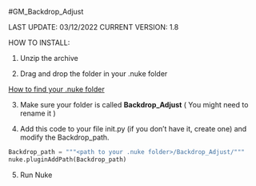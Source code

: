 #GM_Backdrop_Adjust

LAST UPDATE: 03/12/2022
CURRENT VERSION: 1.8

HOW TO INSTALL:
1. Unzip the archive
  
2. Drag and drop the folder in your .nuke folder

[How to find your .nuke folder](https://support.foundry.com/hc/en-us/articles/207271649-Q100048-Nuke-Directory-Locations)

3. Make sure your folder is called **Backdrop_Adjust** ( You might need to rename it )

4. Add this code to your file init.py (if you don’t have it, create one) and modify the Backdrop_path.

```python
Backdrop_path = """<path to your .nuke folder>/Backdrop_Adjust/"""
nuke.pluginAddPath(Backdrop_path)
```

5. Run Nuke
